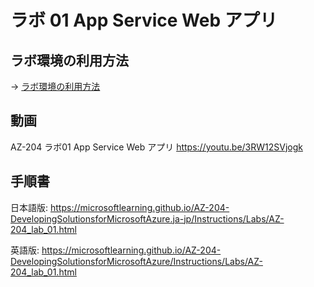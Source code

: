 # ラボ 01 App Service Web アプリ


## ラボ環境の利用方法

→ [ラボ環境の利用方法](lab00.md)

## 動画

AZ-204 ラボ01 App Service Web アプリ
https://youtu.be/3RW12SVjogk

## 手順書

日本語版:
https://microsoftlearning.github.io/AZ-204-DevelopingSolutionsforMicrosoftAzure.ja-jp/Instructions/Labs/AZ-204_lab_01.html

英語版:
https://microsoftlearning.github.io/AZ-204-DevelopingSolutionsforMicrosoftAzure/Instructions/Labs/AZ-204_lab_01.html